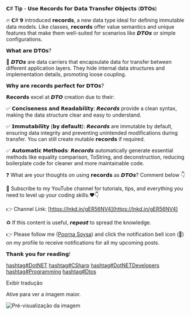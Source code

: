 𝗖# 𝐓𝐢𝐩 - 𝗨𝘀𝗲 𝗥𝗲𝗰𝗼𝗿𝗱𝘀 𝗳𝗼𝗿 𝗗𝗮𝘁𝗮 𝗧𝗿𝗮𝗻𝘀𝗳𝗲𝗿 𝗢𝗯𝗷𝗲𝗰𝘁𝘀 (𝗗𝗧𝗢𝘀)  
  
🔥 𝗖# 𝟵 introduced 𝗿𝗲𝗰𝗼𝗿𝗱𝘀, a new data type ideal for defining immutable data models. Like classes, 𝗿𝗲𝗰𝗼𝗿𝗱𝘀 offer value semantics and unique features that make them well-suited for scenarios like 𝘿𝙏𝙊𝙨 or simple configurations.  
  
𝗪𝗵𝗮𝘁 𝗮𝗿𝗲 𝗗𝗧𝗢𝘀?  
  
🚀 𝘿𝙏𝙊𝙨 are data carriers that encapsulate data for transfer between different application layers. They hide internal data structures and implementation details, promoting loose coupling.  
  
𝗪𝗵𝘆 𝗮𝗿𝗲 𝗿𝗲𝗰𝗼𝗿𝗱𝘀 𝗽𝗲𝗿𝗳𝗲𝗰𝘁 𝗳𝗼𝗿 𝗗𝗧𝗢𝘀?  
  
𝗥𝗲𝗰𝗼𝗿𝗱𝘀 excel at 𝘿𝙏𝙊 creation due to their:  
  
✅ 𝗖𝗼𝗻𝗰𝗶𝘀𝗲𝗻𝗲𝘀𝘀 𝗮𝗻𝗱 𝗥𝗲𝗮𝗱𝗮𝗯𝗶𝗹𝗶𝘁𝘆: 𝙍𝙚𝙘𝙤𝙧𝙙𝙨 provide a clean syntax, making the data structure clear and easy to understand.  
  
✅ 𝗜𝗺𝗺𝘂𝘁𝗮𝗯𝗶𝗹𝗶𝘁𝘆 (𝗯𝘆 𝗱𝗲𝗳𝗮𝘂𝗹𝘁): 𝙍𝙚𝙘𝙤𝙧𝙙𝙨 are immutable by default, ensuring data integrity and preventing unintended modifications during transfer. You can still create mutable 𝗿𝗲𝗰𝗼𝗿𝗱𝘀 if required.  
  
✅ 𝗔𝘂𝘁𝗼𝗺𝗮𝘁𝗶𝗰 𝗠𝗲𝘁𝗵𝗼𝗱𝘀: 𝙍𝙚𝙘𝙤𝙧𝙙𝙨 automatically generate essential methods like equality comparison, ToString, and deconstruction, reducing boilerplate code for cleaner and more maintainable code.  
  
❓ What are your thoughts on using 𝗿𝗲𝗰𝗼𝗿𝗱𝘀 as 𝘿𝙏𝙊𝙨? Comment below 👇  
  
🎥 Subscribe to my YouTube channel for tutorials, tips, and everything you need to level up your coding skills.♥️👇  
  
👉 Channel Link: [https://lnkd.in/gER56NV4](https://lnkd.in/gER56NV4)  
  
♻️ If this content is useful, 𝙧𝙚𝙥𝙤𝙨𝙩 to spread the knowledge.  
  
👉 Please follow me ([](https://www.linkedin.com/in/ACoAACGi85sBjoTQARGlGhvLksmK8aCbYhvU7IM)[Poorna Soysa](https://www.linkedin.com/in/poorna-soysa/)) and click the notification bell icon (🔔) on my profile to receive notifications for all my upcoming posts.  
  
𝗧𝗵𝗮𝗻𝗸 𝘆𝗼𝘂 𝗳𝗼𝗿 𝗿𝗲𝗮𝗱𝗶𝗻𝗴!  
  
[hashtag#DotNET](https://www.linkedin.com/search/results/all/?keywords=%23dotnet&origin=HASH_TAG_FROM_FEED) [hashtag#CSharp](https://www.linkedin.com/search/results/all/?keywords=%23csharp&origin=HASH_TAG_FROM_FEED) [hashtag#DotNETDevelopers](https://www.linkedin.com/search/results/all/?keywords=%23dotnetdevelopers&origin=HASH_TAG_FROM_FEED) [hashtag#Programming](https://www.linkedin.com/search/results/all/?keywords=%23programming&origin=HASH_TAG_FROM_FEED) [hashtag#Dtos](https://www.linkedin.com/search/results/all/?keywords=%23dtos&origin=HASH_TAG_FROM_FEED)

Exibir tradução

Ative para ver a imagem maior.

![Pré-visualização da imagem](https://media.licdn.com/dms/image/v2/D5622AQF8NnC1QjlziQ/feedshare-shrink_800/B56ZUvjbkEHsAg-/0/1740259572883?e=1744243200&v=beta&t=Y4f1it88m8Z4Ctj9yRCErcDPmRDJbcddOt4C2-1VtIc)